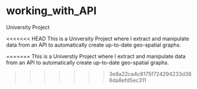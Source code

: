 # working_with_API
University Project 


<<<<<<< HEAD
This is a University Project where I extract and manipulate data from an API to automatically create up-to-date geo-spatial graphs.

=======
This is a Universtiy Project where I extract and manipulate data from an API to automatically create up-to-date geo-spatial graphs.
>>>>>>> 3e8a22ca4c8175f724294233d386da8efd5ec311
